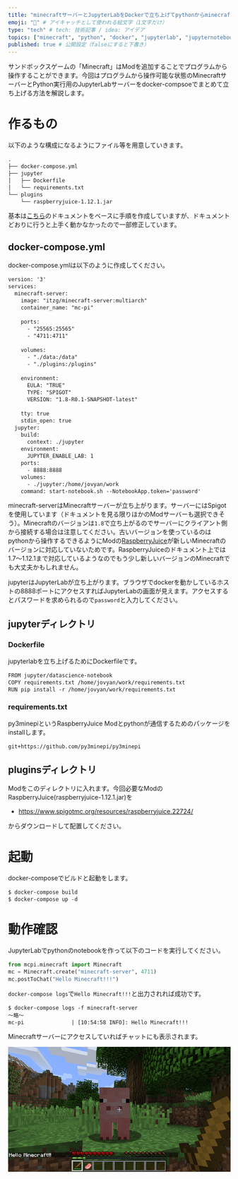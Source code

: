 ```yaml
---
title: "minecraftサーバーとJupyterLabをDockerで立ち上げてpythonからminecraftする環境を作る" # 記事のタイトル
emoji: "🐻" # アイキャッチとして使われる絵文字（1文字だけ）
type: "tech" # tech: 技術記事 / idea: アイデア
topics: ["minecraft", "python", "docker", "jupyterlab", "jupyternotebook"] # トピックス（タグ）["markdown", "rust", "aws"]のように指定する
published: true # 公開設定（falseにすると下書き）
---
```


サンドボックスゲームの「Minecraft」はModを追加することでプログラムから操作することができます。今回はプログラムから操作可能な状態のMinecraftサーバーとPython実行用のJupyterLabサーバーをdocker-compsoeでまとめて立ち上げる方法を解説します。


# 作るもの
以下のような構成になるようにファイル等を用意していきます。

```
.
├── docker-compose.yml
├── jupyter
│   ├── Dockerfile
│   └── requirements.txt
└── plugins
    └── raspberryjuice-1.12.1.jar
```

基本は[こちら](https://github.com/itzg/docker-minecraft-server/wiki/Minecraft-Pi)のドキュメントをベースに手順を作成していますが、ドキュメントどおりに行うと上手く動かなかったので一部修正しています。

## docker-compose.yml
docker-compose.ymlは以下のように作成してください。

```
version: '3'
services:
  minecraft-server:
    image: "itzg/minecraft-server:multiarch"
    container_name: "mc-pi"

    ports:
      - "25565:25565"
      - "4711:4711"

    volumes:
      - "./data:/data"
      - "./plugins:/plugins"

    environment:
      EULA: "TRUE"
      TYPE: "SPIGOT"
      VERSION: "1.8-R0.1-SNAPSHOT-latest"

    tty: true
    stdin_open: true
  jupyter:
    build:
      context: ./jupyter
    environment:
      JUPYTER_ENABLE_LAB: 1
    ports:
      - 8888:8888
    volumes:
      - ./jupyter:/home/jovyan/work
    command: start-notebook.sh --NotebookApp.token='password'
```

minecraft-serverはMinecraftサーバーが立ち上がります。サーバーにはSpigotを使用しています（ドキュメントを見る限りほかのModサーバーも選択できそう）。Minecraftのバージョンは`1.8`で立ち上がるのでサーバーにクライアント側から接続する場合は注意してください。古いバージョンを使っているのはpythonから操作するできるようにModの[RaspberryJuice](https://www.spigotmc.org/resources/raspberryjuice.22724/)が新しいMinecraftのバージョンに対応していないためです。RaspberryJuiceのドキュメント上では1.7～1.12.1まで対応しているようなのでもう少し新しいバージョンのMinecraftでも大丈夫かもしれません。

jupyterはJupyterLabが立ち上がります。ブラウザでdockerを動かしているホストの8888ポートにアクセスすればJupyterLabの画面が見えます。アクセスするとパスワードを求められるので`password`と入力してください。

## jupyterディレクトリ
### Dockerfile
jupyterlabを立ち上げるためにDockerfileです。

```
FROM jupyter/datascience-notebook
COPY requirements.txt /home/jovyan/work/requirements.txt
RUN pip install -r /home/jovyan/work/requirements.txt
```

### requirements.txt
py3minepiというRaspberryJuice Modとpythonが通信するためのパッケージをinstallします。

```
git+https://github.com/py3minepi/py3minepi
```


## pluginsディレクトリ
Modをこのディレクトリに入れます。今回必要なModのRaspberryJuice(raspberryjuice-1.12.1.jar)を

- https://www.spigotmc.org/resources/raspberryjuice.22724/

からダウンロードして配置してください。

# 起動
docker-composeでビルドと起動をします。

```
$ docker-compose build
$ docker-compose up -d
```

# 動作確認

JupyterLabでpythonのnotebookを作って以下のコードを実行してください。

```python
from mcpi.minecraft import Minecraft
mc = Minecraft.create("minecraft-server", 4711)
mc.postToChat("Hello Minecraft!!!")
```

`docker-compose logs`で`Hello Minecraft!!!`と出力されれば成功です。

```
$ docker-compose logs -f minecraft-server
～略～
mc-pi               | [10:54:58 INFO]: Hello Minecraft!!!
```

Minecraftサーバーにアクセスしていればチャットにも表示されます。

![hello-minecraft.png](/images/hello-minecraft.png)

